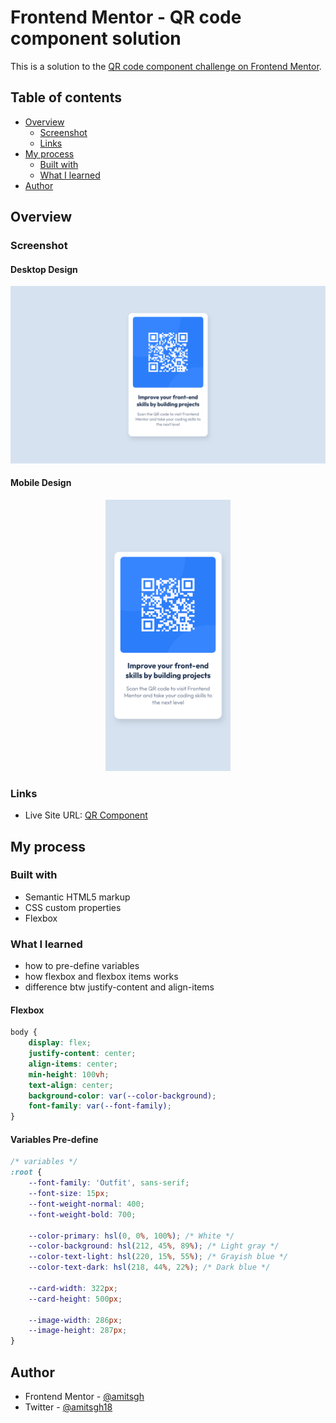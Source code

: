 # Frontend Mentor - QR code component solution

This is a solution to the [QR code component challenge on Frontend Mentor](https://www.frontendmentor.io/challenges/qr-code-component-iux_sIO_H).

## Table of contents

- [Overview](#overview)
  - [Screenshot](#screenshot)
  - [Links](#links)
- [My process](#my-process)
  - [Built with](#built-with)
  - [What I learned](#what-i-learned)
- [Author](#author)

## Overview

### Screenshot

#### Desktop Design
![](./screenshot/desktop-design.png)

#### Mobile Design
<p align="center">
  <img src="./screenshot/mobile-design.png" width="200" />
</p>

### Links

- Live Site URL: [QR Component](https://amitsgh.github.io/qr-code-component/)

## My process

### Built with

- Semantic HTML5 markup
- CSS custom properties
- Flexbox

### What I learned
 - how to pre-define variables 
 - how flexbox and flexbox items works
 - difference btw justify-content and align-items


#### Flexbox
```css
body {
    display: flex;
    justify-content: center;
    align-items: center;
    min-height: 100vh;
    text-align: center;
    background-color: var(--color-background);
    font-family: var(--font-family);
}
```

#### Variables Pre-define
```css
/* variables */
:root {
    --font-family: 'Outfit', sans-serif;
    --font-size: 15px;
    --font-weight-normal: 400;
    --font-weight-bold: 700;

    --color-primary: hsl(0, 0%, 100%); /* White */
    --color-background: hsl(212, 45%, 89%); /* Light gray */
    --color-text-light: hsl(220, 15%, 55%); /* Grayish blue */
    --color-text-dark: hsl(218, 44%, 22%); /* Dark blue */

    --card-width: 322px;
    --card-height: 500px;

    --image-width: 286px;
    --image-height: 287px;
}
```

## Author

<!-- - Website - [Amit Singh](https://www.your-site.com) -->
- Frontend Mentor - [@amitsgh](https://www.frontendmentor.io/profile/amitsgh)
- Twitter - [@amitsgh18](https://www.twitter.com/amitsgh18)
